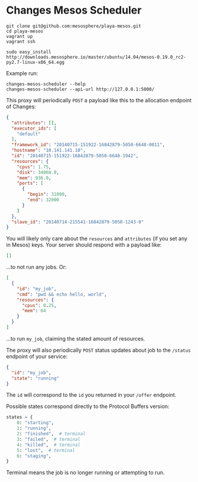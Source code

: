 Changes Mesos Scheduler
=======================

```shell
git clone git@github.com:mesosphere/playa-mesos.git
cd playa-mesos
vagrant up
vagrant ssh

sudo easy_install http://downloads.mesosphere.io/master/ubuntu/14.04/mesos-0.19.0_rc2-py2.7-linux-x86_64.egg
```

Example run:

```shell
changes-mesos-scheduler --help
changes-mesos-scheduler --api-url http://127.0.0.1:5000/
```

This proxy will periodically `POST` a payload like this to the allocation endpoint of Changes:

```json
{
  "attributes": [],
  "executor_ids": [
    "default"
  ],
  "framework_id": "20140715-151922-16842879-5050-6648-0011",
  "hostname": "10.141.141.10",
  "id": "20140715-151922-16842879-5050-6648-1942",
  "resources": {
    "cpus": 1.75,
    "disk": 34068.0,
    "mem": 936.0,
    "ports": [
      {
        "begin": 31000,
        "end": 32000
      }
    ]
  },
  "slave_id": "20140714-215541-16842879-5050-1243-0"
}
```

You will likely only care about the `resources` and `attributes` (if you set any in Mesos) keys. Your server should respond with a payload like:

```json
[]
```

...to not run any jobs. Or:

```json
[
  {
    "id": "my_job",
    "cmd": "pwd && echo hello, world",
    "resources": {
      "cpus": 0.25,
      "mem": 64
    }
  }
]
```

...to run `my_job`, claiming the stated amount of resources.

The proxy will also periodically `POST` status updates about job to the `/status` endpoint of your service:

```json
{
  "id": "my_job",
  "state": "running"
}
```

The `id` will correspond to the `id` you returned in your `/offer` endpoint.

Possible states correspond directly to the Protocol Buffers version:

```python
states = {
    0: "starting",
    1: "running",
    2: "finished",  # terminal
    3: "failed",  # terminal
    4: "killed",  # terminal
    5: "lost",  # terminal
    6: "staging",
}
```

Terminal means the job is no longer running or attempting to run.
